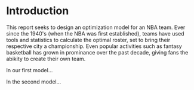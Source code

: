 # Introduction

This report seeks to design an optimization model for an NBA team. Ever since the 1940's (when the NBA was first established), teams have used tools and statistics to calculate the optimal roster, set to bring their respective city a championship. Even  popular activities such as fantasy basketball has grown in prominance over the past decade, giving fans the abikity to create their own team.

In our first model...

In the second model...
